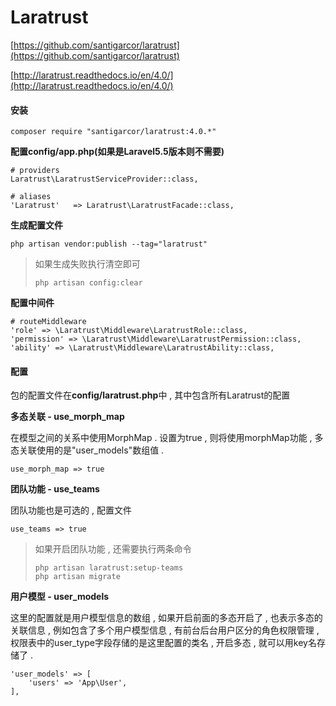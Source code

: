 # Laratrust

[https://github.com/santigarcor/laratrust](https://github.com/santigarcor/laratrust)

[http://laratrust.readthedocs.io/en/4.0/](http://laratrust.readthedocs.io/en/4.0/)

#### **安装**

```
composer require "santigarcor/laratrust:4.0.*"
```

**配置config/app.php\(如果是Laravel5.5版本则不需要\)**

```
# providers
Laratrust\LaratrustServiceProvider::class,

# aliases
'Laratrust'   => Laratrust\LaratrustFacade::class,
```

**生成配置文件**

```
php artisan vendor:publish --tag="laratrust"
```

> 如果生成失败执行清空即可
>
> ```
> php artisan config:clear
> ```

**配置中间件**

```
# routeMiddleware
'role' => \Laratrust\Middleware\LaratrustRole::class,
'permission' => \Laratrust\Middleware\LaratrustPermission::class,
'ability' => \Laratrust\Middleware\LaratrustAbility::class,
```

#### 配置

包的配置文件在**config/laratrust.php**中 , 其中包含所有Laratrust的配置

**多态关联 - use\_morph\_map**

在模型之间的关系中使用MorphMap . 设置为true , 则将使用morphMap功能 , 多态关联使用的是"user\_models"数组值 .

```
use_morph_map => true
```

**团队功能 - use\_teams**

团队功能也是可选的 , 配置文件

```
use_teams => true
```

> 如果开启团队功能 , 还需要执行两条命令
>
> ```
> php artisan laratrust:setup-teams
> php artisan migrate
> ```

**用户模型 - user\_models**

这里的配置就是用户模型信息的数组 , 如果开启前面的多态开启了 , 也表示多态的关联信息 , 例如包含了多个用户模型信息 , 有前台后台用户区分的角色权限管理 , 权限表中的user\_type字段存储的是这里配置的类名 , 开启多态 , 就可以用key名存储了 . 

```
'user_models' => [
    'users' => 'App\User',
],
```



